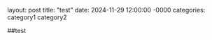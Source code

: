 layout: post
title: "test"
date: 2024-11-29 12:00:00 -0000
categories: category1 category2


##test
